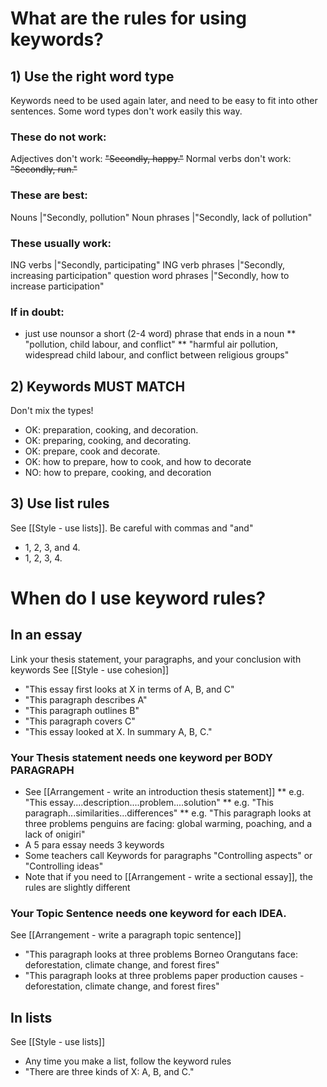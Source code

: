 # What are the rules for using keywords?
## 1) Use the right word type
Keywords need to be used again later, and need to be easy to fit into other sentences.
Some word types don't work easily this way.

### These do not work:
Adjectives don't work: ~~"Secondly, happy."~~
Normal verbs don't work: ~~"Secondly, run."~~

### These are best:
Nouns 				|"Secondly, pollution"
Noun phrases 		|"Secondly, lack of pollution"

### These usually work:
ING verbs	 			|"Secondly, participating"
ING verb phrases		|"Secondly, increasing participation"
question word phrases 	|"Secondly, how to increase participation"


### If in doubt:
* just use nounsor a short (2-4 word) phrase that ends in a noun
** "pollution, child labour, and conflict"
** "harmful air pollution, widespread child labour, and conflict between religious groups"

## 2) Keywords MUST MATCH
Don't mix the types!
* OK: preparation, cooking, and decoration.
* OK: preparing, cooking, and decorating.
* OK: prepare, cook and decorate.
* OK: how to prepare, how to cook, and how to decorate
* NO: <red>how to</red> prepare, cook<red>ing</red>, and decora<red>tion</red>

## 3) Use list rules
See [[Style - use lists]].
Be careful with commas and "and"
* 1, 2, 3<blue>, and</blue> 4.
* 1, 2, 3<red>, </red> 4.

# When do I use keyword rules?
## In an essay
Link your thesis statement, your paragraphs, and your conclusion with keywords
See [[Style - use cohesion]]
+ "This essay first looks at X in terms of  A, B, and C"
+ "This paragraph describes A"
+ "This paragraph outlines B"
+ "This paragraph covers C"
+ "This essay looked at X. In summary A, B, C."



### Your Thesis statement needs one keyword per BODY PARAGRAPH
* See [[Arrangement - write an introduction thesis statement]]
** e.g. "This essay....description....problem....solution"
** e.g. "This paragraph...similarities...differences"
** e.g. "This paragraph looks at three problems penguins are facing: global warming, poaching, and a lack of onigiri"
* A 5 para essay needs 3 keywords
* Some teachers call Keywords for paragraphs "Controlling aspects" or "Controlling ideas"
* Note that if you need to [[Arrangement - write a sectional essay]], the rules are slightly different

### Your Topic Sentence needs one keyword for each IDEA.
See [[Arrangement - write a paragraph topic sentence]]
* "This paragraph looks at three problems Borneo Orangutans face: deforestation, climate change, and forest fires"
* "This paragraph looks at three problems paper production causes - deforestation, climate change, and forest fires"

## In lists
See [[Style - use lists]]
* Any time you make a list, follow the keyword rules
* "There are three kinds of X: A, B, and C."


